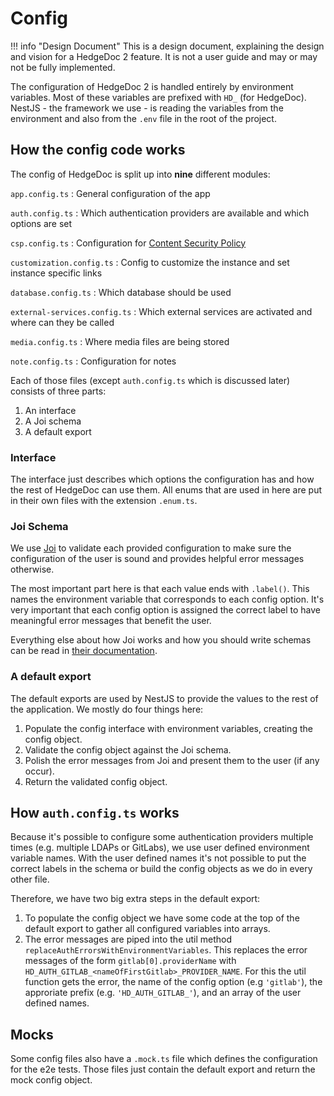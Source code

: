 # Config

!!! info "Design Document"
    This is a design document, explaining the design and vision for a HedgeDoc 2
    feature. It is not a user guide and may or may not be fully implemented.

The configuration of HedgeDoc 2 is handled entirely by environment variables.
Most of these variables are prefixed with `HD_` (for HedgeDoc).
NestJS - the framework we use - is reading the variables from the environment and also from
the `.env` file in the root of the project.

## How the config code works

The config of HedgeDoc is split up into **nine** different modules:

`app.config.ts`
: General configuration of the app

`auth.config.ts`
: Which authentication providers are available and which options are set

`csp.config.ts`
: Configuration for [Content Security Policy][csp]

`customization.config.ts`
: Config to customize the instance and set instance specific links

`database.config.ts`
: Which database should be used

`external-services.config.ts`
: Which external services are activated and where can they be called

`media.config.ts`
: Where media files are being stored

`note.config.ts`
: Configuration for notes

Each of those files (except `auth.config.ts` which is discussed later) consists of three parts:

1. An interface
2. A Joi schema
3. A default export

### Interface

The interface just describes which options the configuration has and how the rest of HedgeDoc can
use them. All enums that are used in here are put in their own files with the extension `.enum.ts`.

### Joi Schema

We use [Joi][joi] to validate each provided configuration to make sure the configuration of the user
is sound and provides helpful error messages otherwise.

The most important part here is that each value ends with `.label()`. This names the
environment variable that corresponds to each config option. It's very important that each config
option is assigned the correct label to have meaningful error messages that benefit the user.

Everything else about how Joi works and how you should write schemas can
be read in [their documentation][joi-doc].

### A default export

The default exports are used by NestJS to provide the values to the rest of the application.
We mostly do four things here:

1. Populate the config interface with environment variables, creating the config object.
2. Validate the config object against the Joi schema.
3. Polish the error messages from Joi and present them to the user (if any occur).
4. Return the validated config object.

## How `auth.config.ts` works

Because it's possible to configure some authentication providers multiple times
(e.g. multiple LDAPs or GitLabs), we use user defined environment variable names.
With the user defined names it's not possible to put the correct labels in the schema
or build the config objects as we do in every other file.

Therefore, we have two big extra steps in the default export:

1. To populate the config object we have some code at the top of the default export to gather all
   configured variables into arrays.
2. The error messages are piped into the util method `replaceAuthErrorsWithEnvironmentVariables`.
   This replaces the error messages of the form `gitlab[0].providerName`
   with `HD_AUTH_GITLAB_<nameOfFirstGitlab>_PROVIDER_NAME`. For this the util function gets
   the error, the name of the config option (e.g `'gitlab'`), the approriate prefix
   (e.g. `'HD_AUTH_GITLAB_'`), and an array of the user defined names.

## Mocks

Some config files also have a `.mock.ts` file which defines the configuration for the e2e tests.
Those files just contain the default export and return the mock config object.

[csp]: https://developer.mozilla.org/en-US/docs/Web/HTTP/CSP
[joi]: https://joi.dev/
[joi-doc]: https://joi.dev/api
